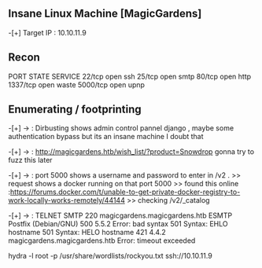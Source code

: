 ## Insane Linux Machine [MagicGardens]

-[+] Target IP : 10.10.11.9

## Recon

PORT     STATE SERVICE
22/tcp   open  ssh
25/tcp   open  smtp
80/tcp   open  http
1337/tcp open  waste
5000/tcp open  upnp

## Enumerating / footprinting 

-[+] -> : Dirbusting shows admin control pannel django , maybe some authentication bypass but its an insane machine I doubt that


-[+] -> : http://magicgardens.htb/wish_list/?product=Snowdrop
gonna try to fuzz this later


-[+] -> : port 5000 shows a username and password to enter in /v2 .
       >> request shows a docker running on that port 5000 
       >> found this online :https://forums.docker.com/t/unable-to-get-private-docker-registry-to-work-locally-works-remotely/44144
       >> checking /v2/_catalog

-[+] -> : TELNET SMTP
		220 magicgardens.magicgardens.htb ESMTP Postfix (Debian/GNU)
		500 5.5.2 Error: bad syntax
		501 Syntax: EHLO hostname
		501 Syntax: HELO hostname
		421 4.4.2 magicgardens.magicgardens.htb Error: timeout exceeded


hydra -l root -p /usr/share/wordlists/rockyou.txt ssh://10.10.11.9 
